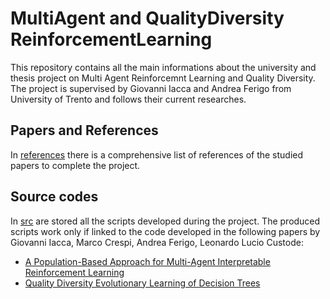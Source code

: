 # MultiAgent and QualityDiversity ReinforcementLearning
This repository contains all the main informations about the university and thesis project on Multi Agent Reinforcemnt Learning and Quality Diversity.
The project is supervised by Giovanni Iacca and Andrea Ferigo from University of Trento and follows their current researches.

## Papers and References
In [references](/references) there is a comprehensive list of references of the studied papers to complete the project.

## Source codes
In [src](/src) are stored all the scripts developed during the project. The produced scripts work only if linked to the code developed in the following papers by Giovanni Iacca, Marco Crespi, Andrea Ferigo, Leonardo Lucio Custode:
- [A Population-Based Approach for Multi-Agent Interpretable Reinforcement Learning](https://papers.ssrn.com/sol3/papers.cfm?abstract_id=4467882)
- [Quality Diversity Evolutionary Learning of Decision Trees](https://arxiv.org/abs/2208.12758)